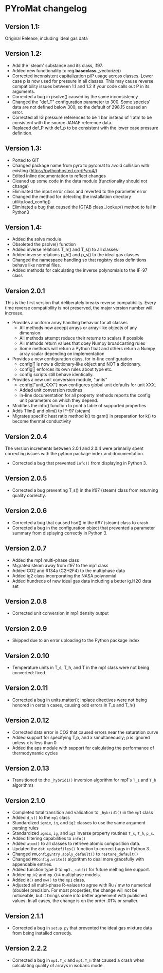 # PYroMat changelog

## Version 1.1: 
Original Release, including ideal gas data

## Version 1.2: 
- Add the 'steam' substance and its class, if97.
- Added new functionality to reg.__baseclass__._vectorize()
- Corrected inconsistent capitalization p/P usage across classes.  Lower case p 
    is now used for pressure in all classes.  This may cause reverse 
    compatibility issues between 1.1 and 1.2 if your code calls out P in its 
    arguments.
- Corrected a bug in psolve() caused by the same inconsistency
- Changed the "def_T" configuration parameter to 300. Some species' data are not
    defined below 300, so the default of 298.15 caused an error.
- Corrected all IG pressure references to be 1 bar instead of 1 atm to be 
    consistent with the source JANAF reference data.
- Replaced def_P with def_p to be consistent with the lower case pressure 
    definition.

## Version 1.3:
- Ported to GIT
- Changed package name from pyro to pyromat to avoid collision with existing 
    (https://pythonhosted.org/Pyro4/)
- Edited inline documentation to reflect changes
- Cleaned up some code in the data module (functionality should not change)
- Eliminated the input error class and reverted to the parameter error
- Changed the method for detecting the installation directory 
    utility.load_config()
- Eliminated a bug that caused the IGTAB class _lookup() method to fail in 
    Python3

## Version 1.4:
- Added the solve module
- Obsoleted the psolve() function
- Added inverse relations T_h() and T_s() to all classes
- Added inverse relations p_h() and p_s() to the ideal gas classes
- Changed the namespace handling so that registry class definitions behave like
    normal files.
- Added methods for calculating the inverse polynomials to the IF-97 class

## Version 2.0.1
This is the first version that deliberately breaks reverse compatibility.  Every time reverse compatibility is not preserved, the major version number will increase.

- Provides a uniform array handling behavior for all classes
    - All methods now accept arrays or array-like objects of any dimension
    - All methods attempt reduce their returns to scalars if possible
    - All methods return values that obey Numpy broadcasting rules
    - Some methods will return a Python float and others return a Numpy array scalar depending on implementation
- Provides a new configuration class, for in-line configuration
    - config[] is now a dictionary-like object and NOT a dictionary.
    - config[] enforces its own rules about type etc.
    - config scripts still behave identically.
- Provides a new unit conversion module, "units"
    - config["unit_XXX"] now configures global unit defaults for unit XXX.
    - Added unit conversion routines
    - in-line documentation for all property methods reports the config unit parameters on which they depend.
- Modifies the info() function to print a table of supported properties
- Adds Tlim() and plim() to IF-97 (steam)
- Migrates specific heat ratio method k() to gam() in preparation for k() to become thermal conductivity

## Version 2.0.4
The version increments between 2.0.1 and 2.0.4 were primarily spent correcting issues with the python package index and documentation.
- Corrected a bug that prevented `info()` from displaying in Python 3.

## Version 2.0.5
- Corrected a bug preventing T_s() in the if97 (steam) class from returning quality correctly.

## Version 2.0.6
- Corrected a bug that caused hsd() in the if97 (steam) class to crash
- Corrected a bug in the configuration object that prevented a parameter summary from displaying correctly in Python 3.

## Version 2.0.7
- Added the mp1 multi-phase class
- Migrated steam away from if97 to the mp1 class
- Added CO2 and R134a (C2H2F4) to the multiphase data
- Added ig2 class incorporating the NASA polynomial
- Added hundreds of new ideal gas data including a better ig.H2O data set

## Version 2.0.8
- Corrected unit conversion in mp1 density output

## Version 2.0.9
- Skipped due to an error uploading to the Python package index

## Version 2.0.10
- Temperature units in T_s, T_h, and T in the mp1 class were not being converted: fixed.

## Version 2.0.11
- Corrected a bug in units.matter(); inplace directives were not being honored in certain cases, causing odd errors in T_s and T_h()

## Version 2.0.12
- Corrected data error in CO2 that caused errors near the saturation curve
- Added support for specifying T,p, and x simultaneously; p is ignored unless x is less than 0
- Added the aps module with support for calculating the performance of thermodynamic cycles

## Version 2.0.13
- Transitioned to the `_hybrid1()` inversion algorithm for mp1's `T_s` and `T_h` algorithms

## Version 2.1.0
- Completed total transition and validation to `_hybrid1()` in the `mp1` class  
- Added `d_s()` to the `mp1` class  
- Standardized `igmix`, `ig`, and `ig2` classes to use the same argument parsing rules  
- Standardized `igmix`, `ig`, and `ig2` inverse property routines `T_s`, `T_h`, `p_s`.  
- Added filtering capabilities to `info()`  
- Added `atom()` to all classes to retrieve atomic composition data.  
- Updated the `dat.updatefiles()` function to correct bugs in Python 3.  
- Changed `PMConfigEntry.apply_default()` to `restore_default()`  
- Changed `PMConfig.write()` algorithm to deal more gracefully with appendable entries.  
- Added function type 0 to `mp1._satfit` for future melting line support.  
- Added `mp.N2` and `mp.CH4` multiphase models.  
- Added `R()` and `mw()` to the `mp1` class.  
- Adjusted all multi-phase R-values to agree with Ru / mw to numerical (double) precision.  For most properties, the change will not be noticeable, but it brings some into better agreement with published values.  In all cases, the change is on the order .01% or smaller.

## Version 2.1.1
- Corrected a bug in `setup.py` that prevented the ideal gas mixture data from being installed correctly.  

## Version 2.2.2
- Corrected a bug in `mp1.T_s` and `mp1.T_h` that caused a crash when calculating quality of arrays in isobaric mode.
